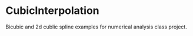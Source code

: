 CubicInterpolation
==================

Bicubic and 2d cublic spline examples for numerical analysis class project.
